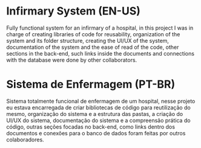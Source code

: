 # Infirmary System (EN-US)

Fully functional system for an infirmary of a hospital, in this project I was in charge of creating libraries of code for reusability, organization of the system and its folder structure, creating the UI/UX of the system, documentation of the system and the ease of read of the code, other sections in the back-end, such links inside the documents and connections with the database were done by other collaborators.

# Sistema de Enfermagem (PT-BR)

Sistema totalmente funcional de enfermagem de um hospital, nesse projeto eu estava encarregada de criar bibliotecas de código para reutilização do mesmo, organização do sistema e a estrutura das pastas, a criação do UI/UX do sistema, documentação do sistema e a compreensão prática do código, outras seções focadas no back-end, como links dentro dos documentos e conexões para o banco de dados foram feitas por outros colaboradores.
